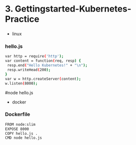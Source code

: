 # 3. Gettingstarted-Kubernetes-Practice

### 

- linux

### hello.js



```bash
var http = require('http');
var content = function(req, resp) {
 resp.end("Hello Kubernetes!" + "\n");
 resp.writeHead(200);
}
var w = http.createServer(content);
w.listen(8000);


```
#node hello.js


- docker 

### Dockerfile



```bash
FROM node:slim
EXPOSE 8000
COPY hello.js .
CMD node hello.js

```


